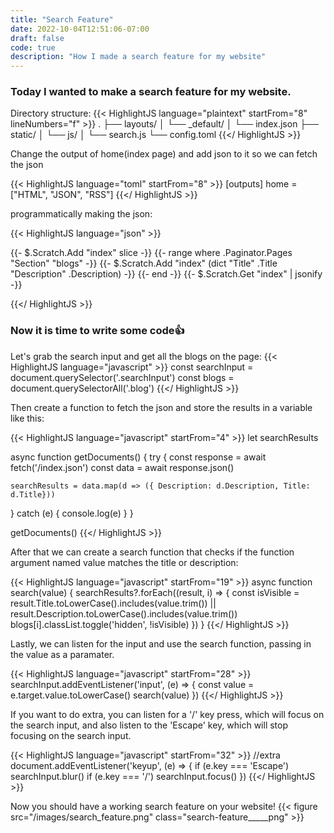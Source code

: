 ```yaml
---
title: "Search Feature"
date: 2022-10-04T12:51:06-07:00
draft: false
code: true
description: "How I made a search feature for my website"
---
```


### Today I wanted to make a search feature for my website.

Directory structure:
{{< HighlightJS language="plaintext" startFrom="8" lineNumbers="f" >}}
.
├── layouts/
│   └── _default/
│       └── index.json
├── static/
│   └── js/
│       └── search.js
└── config.toml
{{</ HighlightJS >}}

Change the output of home(index page) and add json to it
so we can fetch the json

{{< HighlightJS language="toml" startFrom="8" >}}
[outputs]
  home = ["HTML", "JSON", "RSS"]
{{</ HighlightJS >}}

programmatically making the json:

{{< HighlightJS language="json" >}}

{{- $.Scratch.Add "index" slice -}}
  {{- range where .Paginator.Pages "Section" "blogs" -}}
    {{- $.Scratch.Add "index" (dict "Title" .Title "Description" .Description) -}}
  {{- end -}}
{{- $.Scratch.Get "index" | jsonify -}}

{{</ HighlightJS >}}

### Now it is time to write some code👍

Let's grab the search input and get all the blogs on the page:
{{< HighlightJS language="javascript" >}}
const searchInput = document.querySelector('.searchInput')
const blogs = document.querySelectorAll('.blog')
{{</ HighlightJS >}}

Then create a function to fetch the json and 
store the results in a variable like this:

{{< HighlightJS language="javascript" startFrom="4" >}}
let searchResults

async function getDocuments() {
  try {
    const response = await fetch('/index.json')
    const data = await response.json()

    searchResults = data.map(d => ({ Description: d.Description, Title: d.Title}))
  } catch (e) {
    console.log(e)
  }
}

getDocuments()
{{</ HighlightJS >}}

After that we can create a search function
that checks if the function argument named value matches the
title or description:

{{< HighlightJS language="javascript" startFrom="19" >}}
async function search(value) {
  searchResults?.forEach((result, i) => {
    const isVisible =
      result.Title.toLowerCase().includes(value.trim()) ||
      result.Description.toLowerCase().includes(value.trim())
    blogs[i].classList.toggle('hidden', !isVisible)
  })
}
{{</ HighlightJS >}}

Lastly, we can listen for the input
and use the search function, passing
in the value as a paramater.

{{< HighlightJS language="javascript" startFrom="28" >}}
searchInput.addEventListener('input', (e) => {
  const value = e.target.value.toLowerCase()
  search(value)
})
{{</ HighlightJS >}}

If you want to do extra, you can listen
for a '/' key press, which will focus
on the search input, and also listen to
the 'Escape' key, which will stop focusing
on the search input.

{{< HighlightJS language="javascript" startFrom="32" >}}
//extra
document.addEventListener('keyup', (e) => {
  if (e.key === 'Escape') searchInput.blur()
  if (e.key === '/') searchInput.focus()
})
{{</ HighlightJS >}}

Now you should have a working search feature on your website!
{{< figure src="/images/search_feature.png" class="search-feature_____png" >}}
